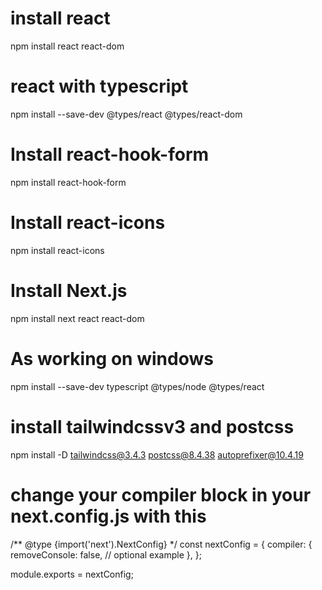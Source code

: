# install react
npm install react react-dom

# react with typescript
npm install --save-dev @types/react @types/react-dom

# Install react-hook-form
npm install react-hook-form

# Install react-icons
npm install react-icons

# Install Next.js
npm install next react react-dom

# As working on windows 
npm install --save-dev typescript @types/node @types/react

# install tailwindcssv3 and postcss
npm install -D tailwindcss@3.4.3 postcss@8.4.38 autoprefixer@10.4.19


# change your compiler block in your next.config.js with this
/** @type {import('next').NextConfig} */
const nextConfig = {
  compiler: {
    removeConsole: false, // optional example
  },
};

module.exports = nextConfig;

